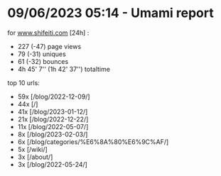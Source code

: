 # 09/06/2023 05:14 - Umami report
for www.shifeiti.com [24h] :

 - 227 (-47) page views
 - 79 (-31) uniques
 - 61 (-32) bounces
 - 4h 45' 7'' (1h 42' 37'') totaltime


top 10 urls:
 - 59x [/blog/2022-12-09/]
 - 44x [/]
 - 41x [/blog/2023-01-12/]
 - 21x [/blog/2022-12-22/]
 - 11x [/blog/2022-05-07/]
 - 8x [/blog/2023-02-03/]
 - 6x [/blog/categories/%E6%8A%80%E6%9C%AF/]
 - 5x [/wiki/]
 - 3x [/about/]
 - 3x [/blog/2022-05-24/]


